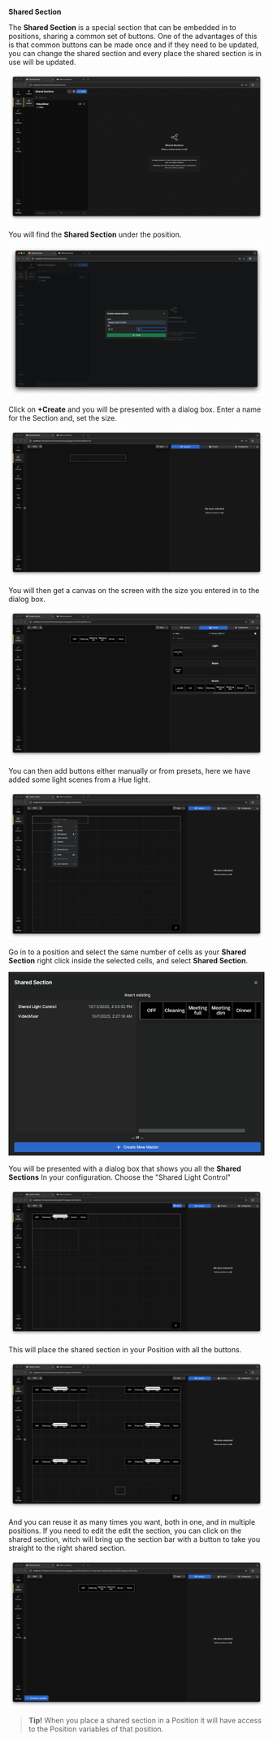 **Shared Section**

The **Shared Section** is a special section that can be embedded in to positions, sharing a common set of buttons. One of the advantages of this is that common buttons can be made once and if they need to be updated, you can change the shared section and every place the shared section is in use will be updated. 

![Shared Section](images/shared_section/shared_section_1.png)

You will find the **Shared Section** under the position.

![Shared Section](images/shared_section/shared_section_2.png)

Click on **+Create** and you will be presented with a dialog box. Enter a name for the Section and, set the size.

![Shared Section](images/shared_section/shared_section_3.png)

You will then get a canvas on the screen with the size you entered in to the dialog box.

![Presets](images/shared_section/presets_2.png)

You can then add buttons either manually or from presets, here we have added some light scenes from a Hue light.

![Create Shared section](images/shared_section/create_shared_section.png)

Go in to a position and select the same number of cells as your **Shared Section** right click inside the selected cells, and select **Shared Section**. 


![Choose the section](images/shared_section/choose_the_section.png)

You will be presented with a dialog box that shows you all the **Shared Sections** In your configuration. Choose the "Shared Light Control" 

![1 Shared Section](images/shared_section/one_shared_section.png)

This will place the shared section in your Position with all the buttons.

![6 shared sections](images/shared_section/6_shared_section.png)

And you can reuse it as many times you want, both in one, and in multiple positions.
If you need to edit the edit the section, you can click on the shared section, witch will bring up the section bar with a button to take you straight to the right shared section.

![Shared section with back navigation ](images/shared_section/back_navigation.png)


>**Tip!** When you place a shared section in a Position it will have access to the Position variables of that position.
